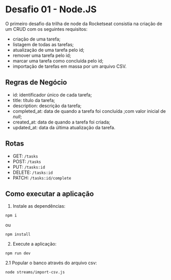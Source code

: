 # Desafio 01 - Node.JS

O primeiro desafio da trilha de node da Rocketseat consistia na criação de um CRUD com os seguintes requisitos:

- criação de uma tarefa;
- listagem de todas as tarefas;
- atualização de uma tarefa pelo id;
- remover uma tarefa pelo id;
- marcar uma tarefa como concluída pelo id;
- importação de tarefas em massa por um arquivo CSV.

## Regras de Negócio

- id: identificador único de cada tarefa;
- title: título da tarefa;
- description: descrição da tarefa;
- completed_at: data de quando a tarefa foi concluída ;com valor inicial de _null_;
- created_at: data de quando a tarefa foi criada;
- updated_at: data da última atualização da tarefa.

## Rotas

- GET: `/tasks`
- POST: `/tasks`
- PUT: `/tasks:id`
- DELETE: `/tasks:id`
- PATCH: `/tasks:id/complete`

## Como executar a aplicação

1. Instale as dependências:

```
npm i 
```
ou 
```
npm install
```

2. Execute a aplicação:

```
npm run dev
```

2.1 Popular o banco através do arquivo csv:

```
node streams/import-csv.js
```